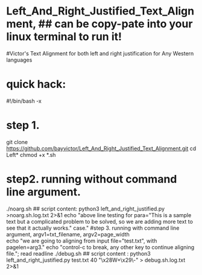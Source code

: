 # Left_And_Right_Justified_Text_Alignment,                ## can be copy-pate into your linux terminal to run it!  
#Victor's Text Alignment for both left and right justification  for Any Western languages 
# quick hack:
#!/bin/bash -x 
# step 1. 
git clone https://github.com/bayvictor/Left_And_Right_Justified_Text_Alignment.git
cd Left*
chmod +x *.sh
# step2. running without command line argument.
./noarg.sh           ## script content: python3 left_and_right_justified.py >noarg.sh.log.txt 2>&1 
echo "above line testing for para=\"This is a sample text but a complicated problem to be solved, so we are adding more text to see that it actually works.\" case."
#step 3. running with command line argument, argv1=txt_filename, argv2=page_width  
echo "we are going to aligning from input file=\"test.txt\", with pagelen=arg3."
echo "control-c to break, any other key to continue aligning file."; read readline
./debug.sh           ## script content : python3 left_and_right_justified.py test.txt 40   "\x28W+\x29\\-"  > debug.sh.log.txt 2>&1 
